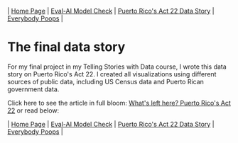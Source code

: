 | [Home Page](https://chrisbori.github.io/My-Online-Portfolio/) | [Eval-AI Model Check](https://chrisbori.github.io/My-Online-Portfolio/eval-ai) | [Puerto Rico's Act 22 Data Story](https://chrisbori.github.io/My-Online-Portfolio/final-project-part-three) | [Everybody Poops](https://chrisbori.github.io/My-Online-Portfolio/critique-by-design) |

# The final data story
For my final project in my Telling Stories with Data course, I wrote this data story on Puerto Rico's Act 22. I created all visualizations using different sources of public data, including US Census data and Puerto Rican government data.

Click here to see the article in full bloom: [What's left here? Puerto Rico's Act 22](https://carnegiemellon.shorthandstories.com/whats-left-here-puerto-ricos-act-22/index.html)
or read below:

<script src="https://carnegiemellon.shorthandstories.com/whats-left-here-puerto-ricos-act-22/embed.js"></script>

| [Home Page](https://chrisbori.github.io/My-Online-Portfolio/) | [Eval-AI Model Check](https://chrisbori.github.io/My-Online-Portfolio/eval-ai) | [Puerto Rico's Act 22 Data Story](https://chrisbori.github.io/My-Online-Portfolio/final-project-part-three) | [Everybody Poops](https://chrisbori.github.io/My-Online-Portfolio/critique-by-design) |

